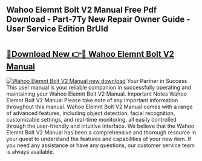 ## Wahoo Elemnt Bolt V2 Manual Free Pdf Download - Part-7Ty New Repair Owner Guide - User Service Edition BrUId

# <h2><a href="http://cf11569.oget.top/?id=Wahoo+Elemnt+Bolt+V2+Manual">🔗Download New 👉🔴 Wahoo Elemnt Bolt V2 Manual</a></h2>

[![Wahoo Elemnt Bolt V2 Manual new download](https://i.imgur.com/5g1atiW.png)](http://cf11569.oget.top/?id=Wahoo+Elemnt+Bolt+V2+Manual)
Your Partner in Success This user manual is your reliable companion in successfully operating and maintaining your Wahoo Elemnt Bolt V2 Manual. Important Notes Wahoo Elemnt Bolt V2 Manual Please take note of any important information throughout this manual. Wahoo Elemnt Bolt V2 Manual comes with a range of advanced features, including object detection, facial recognition, customizable settings, and real-time monitoring, all easily controlled through the user-friendly and intuitive interface. We believe that the Wahoo Elemnt Bolt V2 Manual has been a comprehensive and thorough resource in your quest to understand the features and capabilities of your new item. If you need any assistance or have any questions, our customer service team is always available.
